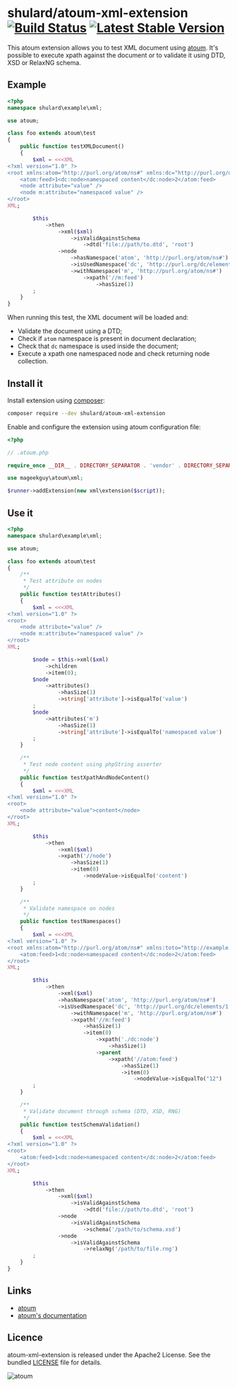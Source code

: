 # shulard/atoum-xml-extension [![Build Status](https://travis-ci.org/shulard/atoum-xml-extension.svg?branch=master)](https://travis-ci.org/shulard/atoum-xml-extension) [![Latest Stable Version](https://img.shields.io/packagist/v/shulard/atoum-xml-extension.svg)](https://packagist.org/packages/shulard/atoum-xml-extension)

This atoum extension allows you to test XML document using [atoum](https://github.com/atoum/atoum). It's possible to execute
xpath against the document or to validate it using DTD, XSD or RelaxNG schema.

## Example

```php
<?php
namespace shulard\example\xml;

use atoum;

class foo extends atoum\test
{
    public function testXMLDocument()
    {
        $xml = <<<XML
<?xml version="1.0" ?>
<root xmlns:atom="http://purl.org/atom/ns#" xmlns:dc="http://purl.org/dc/elements/1.1/">
    <atom:feed>1<dc:node>namespaced content</dc:node>2</atom:feed>
    <node attribute="value" />
    <node m:attribute="namespaced value" />
</root>
XML;

        $this
            ->then
                ->xml($xml)
                    ->isValidAgainstSchema
                        ->dtd('file://path/to.dtd', 'root')
                ->node
                    ->hasNamespace('atom', 'http://purl.org/atom/ns#')
                    ->isUsedNamespace('dc', 'http://purl.org/dc/elements/1.1/')
                    ->withNamespace('m', 'http://purl.org/atom/ns#')
                        ->xpath('//m:feed')
                            ->hasSize(1)
        ;
    }
}
```

When running this test, the XML document will be loaded and:

* Validate the document using a DTD;
* Check if `atom` namespace is present in document declaration;
* Check that `dc` namespace is used inside the document;
* Execute a xpath one namespaced node and check returning node collection.

## Install it

Install extension using [composer](https://getcomposer.org):

```bash
composer require --dev shulard/atoum-xml-extension
```

Enable and configure the extension using atoum configuration file:

```php
<?php

// .atoum.php

require_once __DIR__ . DIRECTORY_SEPARATOR . 'vendor' . DIRECTORY_SEPARATOR . 'autoload.php';

use mageekguy\atoum\xml;

$runner->addExtension(new xml\extension($script));
```

## Use it

```php
<?php
namespace shulard\example\xml;

use atoum;

class foo extends atoum\test
{
    /**
     * Test attribute on nodes
     */
    public function testAttributes()
    {
        $xml = <<<XML
<?xml version="1.0" ?>
<root>
    <node attribute="value" />
    <node m:attribute="namespaced value" />
</root>
XML;

        $node = $this->xml($xml)
            ->children
            ->item(0);
        $node
            ->attributes()
                ->hasSize(1)
                ->string['attribute']->isEqualTo('value')
        ;
        $node
            ->attributes('m')
                ->hasSize(1)
                ->string['attribute']->isEqualTo('namespaced value')
        ;
    }

    /**
     * Test node content using phpString asserter
     */
    public function testXpathAndNodeContent()
    {
        $xml = <<<XML
<?xml version="1.0" ?>
<root>
    <node attribute="value">content</node>
</root>
XML;

        $this
            ->then
                ->xml($xml)
                ->xpath('//node')
                    ->hasSize(1)
                    ->item(0)
                        ->nodeValue->isEqualTo('content')
        ;
    }

    /**
     * Validate namespace on nodes
     */
    public function testNamespaces()
    {
        $xml = <<<XML
<?xml version="1.0" ?>
<root xmlns:atom="http://purl.org/atom/ns#" xmlns:toto="http://example.com" xmlns:dc="http://purl.org/dc/elements/1.1/">
    <atom:feed>1<dc:node>namespaced content</dc:node>2</atom:feed>
</root>
XML;

        $this
            ->then
                ->xml($xml)
                ->hasNamespace('atom', 'http://purl.org/atom/ns#')
                ->isUsedNamespace('dc', 'http://purl.org/dc/elements/1.1/')
                    ->withNamespace('m', 'http://purl.org/atom/ns#')
                    ->xpath('//m:feed')
                        ->hasSize(1)
                        ->item(0)
                            ->xpath('./dc:node')
                                ->hasSize(1)
                            ->parent
                                ->xpath('//atom:feed')
                                    ->hasSize(1)
                                    ->item(0)
                                        ->nodeValue->isEqualTo("12")
        ;
    }

    /**
     * Validate document through schema (DTD, XSD, RNG)
     */
    public function testSchemaValidation()
    {
        $xml = <<<XML
<?xml version="1.0" ?>
<root>
    <atom:feed>1<dc:node>namespaced content</dc:node>2</atom:feed>
</root>
XML;

        $this
            ->then
                ->xml($xml)
                    ->isValidAgainstSchema
                        ->dtd('file://path/to.dtd', 'root')
                ->node
                    ->isValidAgainstSchema
                        ->schema('/path/to/schema.xsd')
                ->node
                    ->isValidAgainstSchema
                        ->relaxNg('/path/to/file.rng')
        ;
    }
}
```

## Links

* [atoum](http://atoum.org)
* [atoum's documentation](http://docs.atoum.org)

## Licence

atoum-xml-extension is released under the Apache2 License. See the bundled [LICENSE](https://github.com/shulard/atoum-xml-extension/blob/master/LICENSE) file for details.

![atoum](http://atoum.org/images/logo/atoum.png)
